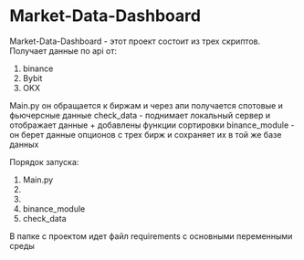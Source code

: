 # Market-Data-Dashboard
 Market-Data-Dashboard - этот проект состоит из трех скриптов. Получает данные по api от:
1) binance
2) Bybit
3) OKX
 
Main.py он обращается к биржам и через апи получается спотовые и фьючерсные данные
check_data - поднимает локальный сервер и отображает данные + добавлены функции сортировки
binance_module - он берет данные опционов с трех бирж и сохраняет их в той же базе данных

Порядок запуска:
1) Main.py 
2) 
2) 
2) binance_module
3) check_data
   

В папке с проектом идет файл requirements с основными переменными среды
